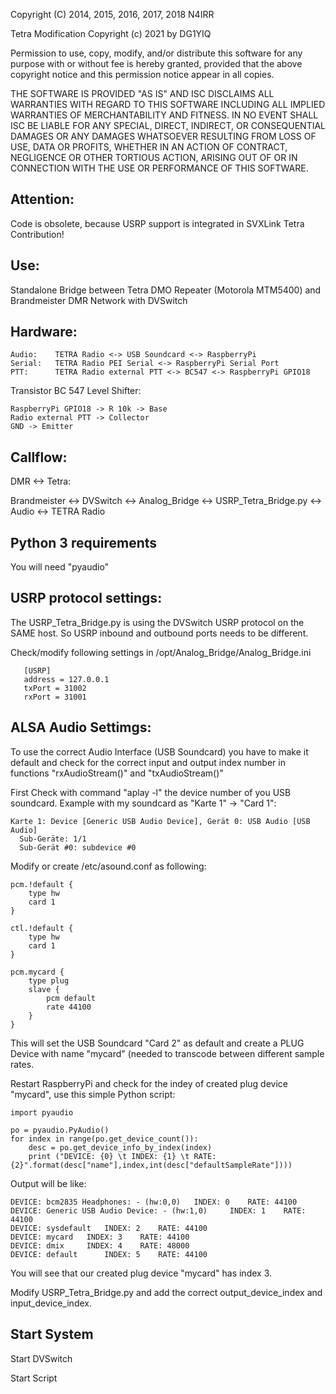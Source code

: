 Copyright (C) 2014, 2015, 2016, 2017, 2018 N4IRR

Tetra Modification Copyright (c) 2021 by DG1YIQ

Permission to use, copy, modify, and/or distribute this software for any
purpose with or without fee is hereby granted, provided that the above
copyright notice and this permission notice appear in all copies.

THE SOFTWARE IS PROVIDED "AS IS" AND ISC DISCLAIMS ALL WARRANTIES WITH
REGARD TO THIS SOFTWARE INCLUDING ALL IMPLIED WARRANTIES OF MERCHANTABILITY
AND FITNESS.  IN NO EVENT SHALL ISC BE LIABLE FOR ANY SPECIAL, DIRECT,
INDIRECT, OR CONSEQUENTIAL DAMAGES OR ANY DAMAGES WHATSOEVER RESULTING FROM
LOSS OF USE, DATA OR PROFITS, WHETHER IN AN ACTION OF CONTRACT, NEGLIGENCE
OR OTHER TORTIOUS ACTION, ARISING OUT OF OR IN CONNECTION WITH THE USE OR
PERFORMANCE OF THIS SOFTWARE.

## Attention:

Code is obsolete, because USRP support is integrated in SVXLink Tetra Contribution!

## Use:

Standalone Bridge between Tetra DMO Repeater (Motorola MTM5400) and Brandmeister DMR Network with DVSwitch

## Hardware:

```
Audio:    TETRA Radio <-> USB Soundcard <-> RaspberryPi
Serial:   TETRA Radio PEI Serial <-> RaspberryPi Serial Port
PTT:      TETRA Radio external PTT <-> BC547 <-> RaspberryPi GPIO18
```

Transistor BC 547 Level Shifter:

```
RaspberryPi GPIO18 -> R 10k -> Base
Radio external PTT -> Collector
GND -> Emitter
```

## Callflow:

DMR <-> Tetra:

Brandmeister <-> DVSwitch <-> Analog_Bridge <-> USRP_Tetra_Bridge.py <-> Audio <-> TETRA Radio

## Python 3 requirements

You will need "pyaudio"

## USRP protocol settings:

The USRP_Tetra_Bridge.py is using the DVSwitch USRP protocol on the SAME host. So USRP inbound
and outbound ports needs to be different.

Check/modify following settings in /opt/Analog_Bridge/Analog_Bridge.ini

```
   [USRP]
   address = 127.0.0.1
   txPort = 31002
   rxPort = 31001
```

## ALSA Audio Settimgs:

To use the correct Audio Interface (USB Soundcard) you have to make it default and check
for the correct input and output index number in functions "rxAudioStream()" and "txAudioStream()"

First Check with command "aplay -l" the device number of you USB soundcard. Example with my
soundcard as "Karte 1" -> "Card 1":

```
Karte 1: Device [Generic USB Audio Device], Gerät 0: USB Audio [USB Audio]
  Sub-Geräte: 1/1
  Sub-Gerät #0: subdevice #0
```

Modify or create /etc/asound.conf as following:

```
pcm.!default {
    type hw
    card 1
}

ctl.!default {
    type hw           
    card 1
}

pcm.mycard {
    type plug
    slave {
        pcm default
        rate 44100
    }
}
```

This will set the USB Soundcard "Card 2" as default and create a PLUG Device with name "mycard"
(needed to transcode between different sample rates.

Restart RaspberryPi and check for the indey of created plug device "mycard", use this simple
Python script:

```
import pyaudio

po = pyaudio.PyAudio()
for index in range(po.get_device_count()):
    desc = po.get_device_info_by_index(index)
    print ("DEVICE: {0} \t INDEX: {1} \t RATE: {2}".format(desc["name"],index,int(desc["defaultSampleRate"])))
```

Output will be like:

```
DEVICE: bcm2835 Headphones: - (hw:0,0) 	 INDEX: 0 	 RATE: 44100
DEVICE: Generic USB Audio Device: - (hw:1,0) 	 INDEX: 1 	 RATE: 44100
DEVICE: sysdefault 	 INDEX: 2 	 RATE: 44100
DEVICE: mycard 	 INDEX: 3 	 RATE: 44100
DEVICE: dmix 	 INDEX: 4 	 RATE: 48000
DEVICE: default 	 INDEX: 5 	 RATE: 44100
```

You will see that our created plug device "mycard" has index 3.

Modify USRP_Tetra_Bridge.py and add the correct output_device_index and input_device_index.

## Start System

Start DVSwitch

Start Script
